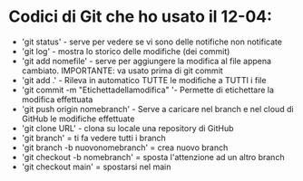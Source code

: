 # Codici di Git che ho usato il 12-04:

- 'git status' - serve per vedere se vi sono delle notifiche non notificate
- 'git log' - mostra lo storico delle modifiche (dei commit)
- 'git add nomefile' - serve per aggiungere la modifica al file appena cambiato. IMPORTANTE: va usato prima di git commit
- 'git add .' - Rileva in automatico TUTTE le modifiche a TUTTI i file
- 'git commit -m "Etichettadellamodifica" '- Permette di etichettare la modifica effettuata
- 'git push origin nomebranch' - Serve a caricare nel branch e nel cloud di GitHub le modifiche effettuate
- 'git clone URL' - clona su locale una repository di GitHub
- 'git branch' = ti fa vedere tutti i branch
- 'git branch -b nuovonomebranch' = crea nuovo branch
- 'git checkout -b nomebranch' = sposta l'attenzione ad un altro branch
- 'git checkout main' = spostarsi nel main
